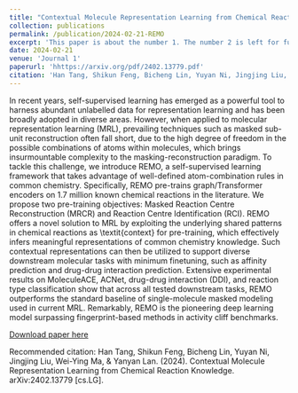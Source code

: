 ```yaml
---
title: "Contextual Molecule Representation Learning from Chemical Reaction Knowledge"
collection: publications
permalink: /publication/2024-02-21-REMO
excerpt: 'This paper is about the number 1. The number 2 is left for future work.'
date: 2024-02-21
venue: 'Journal 1'
paperurl: 'hhttps://arxiv.org/pdf/2402.13779.pdf'
citation: 'Han Tang, Shikun Feng, Bicheng Lin, Yuyan Ni, Jingjing Liu, Wei-Ying Ma, & Yanyan Lan. (2024). Contextual Molecule Representation Learning from Chemical Reaction Knowledge. arXiv:2402.13779 [cs.LG].'
---
```

In recent years, self-supervised learning has emerged as a powerful tool to harness abundant unlabelled data for representation learning and has been broadly adopted in diverse areas. However, when applied to molecular representation learning (MRL), prevailing techniques such as masked sub-unit reconstruction often fall short, due to the high degree of freedom in the possible combinations of atoms within molecules, which brings insurmountable complexity to the masking-reconstruction paradigm. To tackle this challenge, we introduce REMO, a self-supervised learning framework that takes advantage of well-defined atom-combination rules in common chemistry. Specifically, REMO pre-trains graph/Transformer encoders on 1.7 million known chemical reactions in the literature. We propose two pre-training objectives: Masked Reaction Centre Reconstruction (MRCR) and Reaction Centre Identification (RCI). REMO offers a novel solution to MRL by exploiting the underlying shared patterns in chemical reactions as \textit{context} for pre-training, which effectively infers meaningful representations of common chemistry knowledge. Such contextual representations can then be utilized to support diverse downstream molecular tasks with minimum finetuning, such as affinity prediction and drug-drug interaction prediction. Extensive experimental results on MoleculeACE, ACNet, drug-drug interaction (DDI), and reaction type classification show that across all tested downstream tasks, REMO outperforms the standard baseline of single-molecule masked modeling used in current MRL. Remarkably, REMO is the pioneering deep learning model surpassing fingerprint-based methods in activity cliff benchmarks.

[Download paper here](https://arxiv.org/abs/2402.13779)

Recommended citation: Han Tang, Shikun Feng, Bicheng Lin, Yuyan Ni, Jingjing Liu, Wei-Ying Ma, & Yanyan Lan. (2024). Contextual Molecule Representation Learning from Chemical Reaction Knowledge. arXiv:2402.13779 [cs.LG].